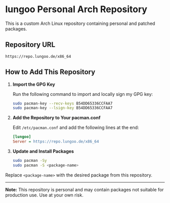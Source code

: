 # lungoo Personal Arch Repository

This is a custom Arch Linux repository containing personal and patched packages.

## Repository URL

    https://repo.lungoo.de/x86_64

## How to Add This Repository

1. **Import the GPG Key**

   Run the following command to import and locally sign my GPG key:

   ```sh
   sudo pacman-key --recv-keys B54DD65336CCFAA7
   sudo pacman-key --lsign-key B54DD65336CCFAA7
   ```

2. **Add the Repository to Your pacman.conf**

   Edit `/etc/pacman.conf` and add the following lines at the end:

   ```ini
   [lungoo]
   Server = https://repo.lungoo.de/x86_64
   ```

3. **Update and Install Packages**

   ```sh
   sudo pacman -Sy
   sudo pacman -S <package-name>
   ```

Replace `<package-name>` with the desired package from this repository.

---

**Note:** This repository is personal and may contain packages not suitable for production use. Use at your own risk.